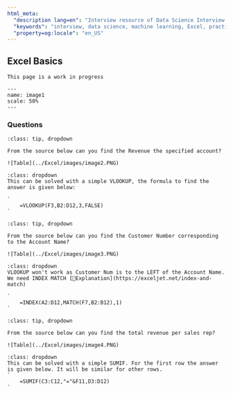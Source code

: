```yaml
---
html_meta:
  "description lang=en": "Interview resource of Data Science Interview focusing on Excel basics."
  "keywords": "interview, data science, machine learning, Excel, practice questions"
  "property=og:locale": "en_US"
---
```


## Excel Basics

```{warning}
This page is a work in progress
```

```{figure} ../Excel/images/image1.PNG
---
name: image1
scale: 50%
---
```

### Questions

```{admonition} Problem: Find the Revenue
:class: tip, dropdown

From the source below can you find the Revenue the specified account?

![Table](../Excel/images/image2.PNG)

```

```{admonition} Solution:
:class: dropdown
This can be solved with a simple VLOOKUP, the formula to find the answer is given below:

`
	=VLOOKUP(F3,B2:D12,3,FALSE)
`

```

```{admonition} Problem: Find the Customer Number
:class: tip, dropdown

From the source below can you find the Customer Number corresponding to the Account Name?

![Table](../Excel/images/image3.PNG)

```

```{admonition} Solution:
:class: dropdown
VLOOKUP won't work as Customer Num is to the LEFT of the Account Name. We need INDEX MATCH [📖Explanation](https://exceljet.net/index-and-match)

`
	=INDEX(A2:D12,MATCH(F7,B2:B12),1)
`

```

```{admonition} Problem: Total Revenue per Sales Rep
:class: tip, dropdown

From the source below can you find the total revenue per sales rep?

![Table](../Excel/images/image4.PNG)

```

```{admonition} Solution:
:class: dropdown
This can be solved with a simple SUMIF. For the first row the answer is given below. It will be similar for other rows.
`
	=SUMIF(C3:C12,"="&F11,D3:D12)
`

```